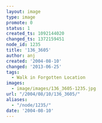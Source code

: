 ```yaml
---
layout: image
type: image
promote: 0
status: 1
created_ts: 1092144020
changed_ts: 1372159451
node_id: 1235
title: '136_3605'
author: anj
created: '2004-08-10'
changed: '2013-06-25'
tags:
  - Walk in Forgotten Location
images:
  - image/images/136_3605-1235.jpg
url: "/2004/08/10/136_3605/"
aliases:
  - "/node/1235/"
date: '2004-08-10'
---
```


